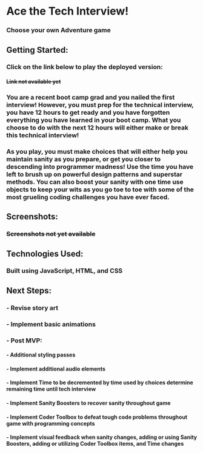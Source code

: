 # Ace the Tech Interview!

### Choose your own Adventure game

## Getting Started:

### Click on the link below to play the deployed version:

#### ~~Link not available yet~~
### You are a recent boot camp grad and you nailed the first interview! However, you must prep for the technical interview, you have 12 hours to get ready and you have forgotten everything you have learned in your boot camp. What you choose to do with the next 12 hours will either make or break this technical interview!

### As you play, you must make choices that will either help you maintain sanity as you prepare, or get you closer to descending into programmer madness! Use the time you have left to brush up on powerful design patterns and superstar methods. You can also boost your sanity with one time use objects to keep your wits as you go toe to toe with some of the most grueling coding challenges you have ever faced.

## Screenshots:

### ~~Screenshots not yet available~~

## Technologies Used:

### Built using JavaScript, HTML, and CSS

## Next Steps:

### - Revise story art
### - Implement basic animations

### - Post MVP:
####    - Additional styling passes
####    - Implement additional audio elements
####    - Implement Time to be decremented by time used by choices determine remaining time until tech interview
####    - Implement Sanity Boosters to recover sanity throughout game
####    - Implement Coder Toolbox to defeat tough code problems throughout game with programming concepts
####    - Implement visual feedback when sanity changes, adding or using Sanity Boosters, adding or utilizing Coder Toolbox items, and Time changes